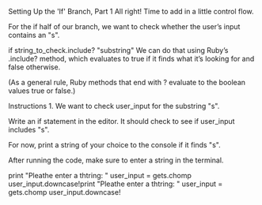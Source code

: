 Setting Up the 'If' Branch, Part 1
All right! Time to add in a little control flow.

For the if half of our branch, we want to check whether the user’s input contains an "s".

if string_to_check.include? "substring"
We can do that using Ruby’s .include? method, which evaluates to true if it finds what it’s looking for and false otherwise.

(As a general rule, Ruby methods that end with ? evaluate to the boolean values true or false.)

Instructions
1.
We want to check user_input for the substring "s".

Write an if statement in the editor. It should check to see if user_input includes "s".

For now, print a string of your choice to the console if it finds "s".

After running the code, make sure to enter a string in the terminal.


print "Pleathe enter a thtring: "
user_input = gets.chomp
user_input.downcase!print "Pleathe enter a thtring: "
user_input = gets.chomp
user_input.downcase!
